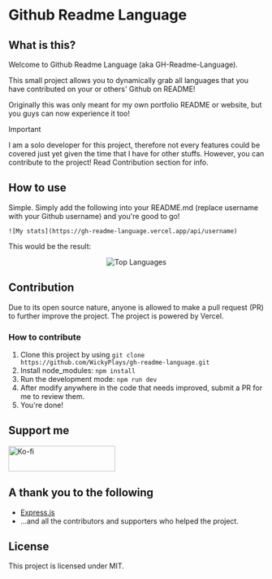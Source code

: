 # Github Readme Language

## What is this?

Welcome to Github Readme Language (aka GH-Readme-Language).

This small project allows you to dynamically grab all languages that you have contributed on your or others' Github on README!

Originally this was only meant for my own portfolio README or website, but you guys can now experience it too!

> [!IMPORTANT]
> I am a solo developer for this project, therefore not every features could be covered just yet given the time that I have for other stuffs. However, you can contribute to the project! Read Contribution section for info.

## How to use

Simple. Simply add the following into your README.md (replace username with your Github username) and you're good to go!

```
![My stats](https://gh-readme-language.vercel.app/api/username)
```

This would be the result:

<p align="center">
  <img src="https://gh-readme-language.vercel.app/api/WickyPlays" alt="Top Languages" />
</p>

## Contribution

Due to its open source nature, anyone is allowed to make a pull request (PR) to further improve the project.
The project is powered by Vercel.

### How to contribute
1. Clone this project by using `git clone https://github.com/WickyPlays/gh-readme-language.git`
2. Install node_modules: `npm install`
3. Run the development mode: `npm run dev`
4. After modify anywhere in the code that needs improved, submit a PR for me to review them.
5. You're done!

## Support me

 <a href="https://ko-fi.com/wicky">
    <img src="https://cdn.ko-fi.com/cdn/kofi3.png?v=3" height="50" width="210" alt="Ko-fi" />
  </a>

## A thank you to the following

- [Express.js](https://expressjs.com/)
- ...and all the contributors and supporters who helped the project.

## License

This project is licensed under MIT.
